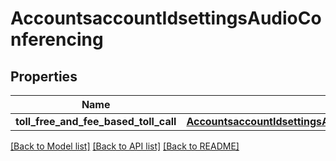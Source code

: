 # AccountsaccountIdsettingsAudioConferencing

## Properties
Name | Type | Description | Notes
------------ | ------------- | ------------- | -------------
**toll_free_and_fee_based_toll_call** | [**AccountsaccountIdsettingsAudioConferencingTollFreeAndFeeBasedTollCall**](AccountsaccountIdsettingsAudioConferencingTollFreeAndFeeBasedTollCall.md) |  | [optional] 

[[Back to Model list]](../README.md#documentation-for-models) [[Back to API list]](../README.md#documentation-for-api-endpoints) [[Back to README]](../README.md)

